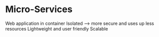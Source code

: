 # Micro-Services

Web application in container
Isolated --> more secure and uses up less resources
Lightweight and user friendly
Scalable

